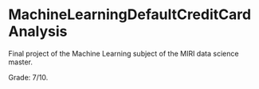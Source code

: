 # MachineLearningDefaultCreditCardAnalysis

Final project of the Machine Learning subject of the MIRI data science master.

Grade: 7/10.
